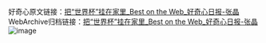 好奇心原文链接：[把“世界杯”挂在家里_Best on the Web_好奇心日报-张晶](https://www.qdaily.com/articles/1271.html)
WebArchive归档链接：[把“世界杯”挂在家里_Best on the Web_好奇心日报-张晶](http://web.archive.org/web/20190623145833/https://www.qdaily.com/articles/1271.html)
![image](http://ww3.sinaimg.cn/large/007d5XDply1g3v4bbbpeij30u03lf4nw)